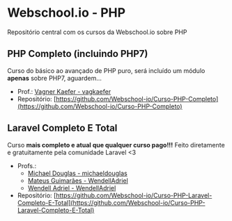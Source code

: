 # Webschool.io - PHP

Repositório central com os cursos da Webschool.io sobre PHP

## PHP Completo (incluindo PHP7)

Curso do básico ao avançado de PHP puro, será incluído um módulo **apenas** sobre PHP7, aguardem...

- Prof.: [Vagner Kaefer - vagkaefer](https://github.com/vagkaefer)
- Repositório: [https://github.com/Webschool-io/Curso-PHP-Completo](https://github.com/Webschool-io/Curso-PHP-Completo)


## Laravel Completo E Total

Curso **mais completo e atual que qualquer curso pago!!!** Feito diretamente e gratuitamente pela comunidade Laravel <3

- Profs.: 
  - [Michael Douglas - michaeldouglas](https://github.com/michaeldouglas/)
  - [Mateus Guimarães - WendellAdriel](https://github.com/mateusjatenee/)
  - [Wendell Adriel - WendellAdriel](https://github.com/WendellAdriel/)
- Repositório: [https://github.com/Webschool-io/Curso-PHP-Laravel-Completo-E-Total](https://github.com/Webschool-io/Curso-PHP-Laravel-Completo-E-Total)

